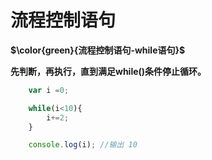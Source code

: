 # 流程控制语句

**$\color{green}{流程控制语句-while语句}$**

**先判断，再执行，直到满足while()条件停止循环。**

```javascript
    var i =0;

    while(i<10){
        i+=2;
    }

    console.log(i); //输出 10
```
